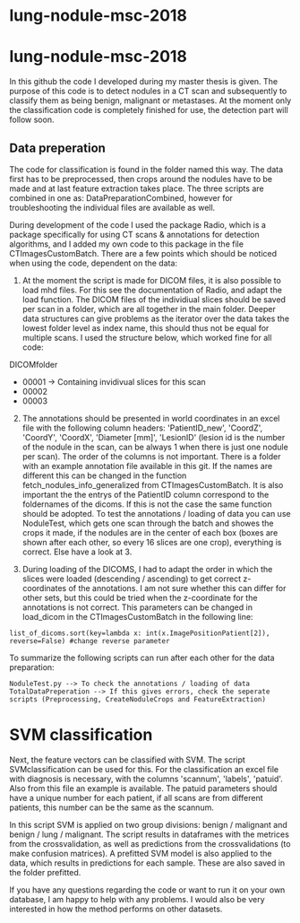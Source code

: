 # lung-nodule-msc-2018
# lung-nodule-msc-2018

In this github the code I developed during my master thesis is given. The purpose of this code is to detect nodules in a CT scan and subsequently to classify them as being benign, malignant or metastases. At the moment only the classification code is completely finished for use, the detection part will follow soon. 

## Data preperation
The code for classification is found in the folder named this way. The data first has to be preprocessed, then crops around the nodules have to be made and at last feature extraction takes place. The three scripts are combined in one as: DataPreparationCombined, however for troubleshooting the individual files are available as well.

During development of the code I used the package Radio, which is a package specifically for using CT scans & annotations for detection algorithms, and I added my own code to this package in the file CTImagesCustomBatch. There are a few points which should be noticed when using the code, dependent on the data:

1. At the moment the script is made for DICOM files, it is also possible to load mhd files. For this see the documentation of Radio, and adapt the load function. The DICOM files of the individiual slices should be saved per scan in a folder, which are all together in the main folder. Deeper data structures can give problems as the iterator over the data takes the lowest folder level as index name, this should thus not be equal for multiple scans. I used the structure below, which worked fine for all code:

DICOMfolder
  - 00001     -> Containing invidivual slices for this scan
  - 00002
  - 00003

2. The annotations should be presented in world coordinates in an excel file with the following column headers:
'PatientID_new', 'CoordZ',  'CoordY', 'CoordX', 'Diameter [mm]', 'LesionID' (lesion id is the number of the nodule in the scan, can be always 1 when there is just one nodule per scan). The order of the columns is not important. There is a folder with an example annotation file available in this git. 
If the names are different this can be changed in the function fetch_nodules_info_generalized from CTImagesCustomBatch. It is also important the the entrys of the PatientID column correspond to the foldernames of the dicoms. If this is not the case the same function should be adopted. 
To test the annotations / loading of data you can use NoduleTest, which gets one scan through the batch and showes the crops it made, if the nodules are in the center of each box (boxes are shown after each other, so every 16 slices are one crop), everything is correct. Else have a look at 3. 

3. During loading of the DICOMS, I had to adapt the order in which the slices were loaded (descending / ascending) to get correct z-coordinates of the annotations. I am not sure whether this can differ for other sets, but this could be tried when the z-coordinate for the annotations is not correct. This parameters can be changed in load_dicom in the CTImagesCustomBatch in the following line:

````
list_of_dicoms.sort(key=lambda x: int(x.ImagePositionPatient[2]), reverse=False) #change reverse parameter
````

To summarize the following scripts can run after each other for the data preparation:
````
NoduleTest.py --> To check the annotations / loading of data
TotalDataPreperation --> If this gives errors, check the seperate scripts (Preprocessing, CreateNoduleCrops and FeatureExtraction)
````

# SVM classification
Next, the feature vectors can be classified with SVM. The script SVMclassification can be used for this. For the classification an excel file with diagnosis is necessary, with the columns 'scannum', 'labels', 'patuid'. Also from this file an example is available. The patuid parameters should have a unique number for each patient, if all scans are from different patients, this number can be the same as the scannum. 

In this script SVM is applied on two group divisions: benign / malignant and benign / lung / malignant. The script results in dataframes with the metrices from the crossvalidation, as well as predictions from the crossvalidations (to make confusion matrices). 
A prefitted SVM model is also applied to the data, which results in predictions for each sample. These are also saved in the folder prefitted. 

If you have any questions regarding the code or want to run it on your own database, I am happy to help with any problems. I would also be very interested in how the method performs on other datasets.

